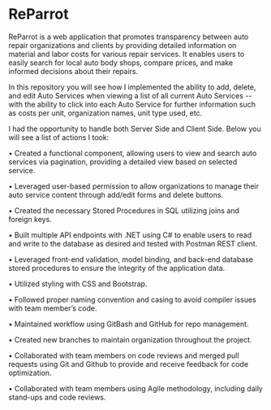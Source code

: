 # ReParrot

ReParrot is a web application that promotes transparency between auto repair organizations and clients by providing detailed information on material and labor costs for various repair services. It enables users to easily search for local auto body shops, compare prices, and make informed decisions about their repairs. 

In this repository you will see how I implemented the ability to add, delete, and edit Auto Services when viewing a list of all current Auto Services -- with the ability to click into each Auto Service for further information such as costs per unit, organization names, unit type used, etc.  

I had the opportunity to handle both Server Side and Client Side. Below you will see a list of actions I took: 


  • Created a functional component, allowing users to view and search auto services via pagination, providing a detailed view based on selected service. 

  • Leveraged user-based permission to allow organizations to manage their auto service content through add/edit forms and delete buttons. 

  • Created the necessary Stored Procedures in SQL utilizing joins and foreign keys. 

  • Built multiple API endpoints with .NET using C# to enable users to read and write to the database as desired and tested with Postman REST client. 

  • Leveraged front-end validation, model binding, and back-end database stored procedures to ensure the integrity of the application data. 

  • Utilized styling with CSS and Bootstrap. 

  • Followed proper naming convention and casing to avoid compiler issues with team member’s code. 

  • Maintained workflow using GitBash and GitHub for repo management. 

  • Created new branches to maintain organization throughout the project. 

  • Collaborated with team members on code reviews and merged pull requests using Git and Github to provide and receive feedback for code optimization. 

  • Collaborated with team members using Agile methodology, including daily stand-ups and code reviews.	

